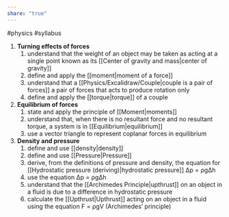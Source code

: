 ```yaml
---
share: "true"
---
```

#physics #syllabus 

1. **Turning effects of forces**
	1. understand that the weight of an object may be taken as acting at a single point known as its [[Center of gravity and mass|center of gravity]]
	2. define and apply the [[moment|moment of a force]]
	3. understand that a [[Physics/Excalidraw/Couple|couple is a pair of forces]] a pair of forces that acts to produce rotation only
	4. define and apply the [[torque|torque]] of a couple
2. **Equilibrium of forces**
	1. state and apply the principle of [[Moment|moments]]
	2. understand that, when there is no resultant force and no resultant torque, a system is in [[Equilibrium|equilibrium]]
	3. use a vector triangle to represent coplanar forces in equilibrium
3. **Density and pressure**
	1. define and use [[density|density]]
	2. define and use [[Pressure|Pressure]]
	3. derive, from the definitions of pressure and density, the equation for [[Hydrostatic pressure (deriving)|hydrostatic pressure]] ∆p = ρg∆h
	4. use the equation ∆p = ρg∆h
	5. understand that the [[Archimedes Principle|upthrust]] on an object in a fluid is due to a difference in hydrostatic pressure
	6. calculate the [[Upthrust|Upthrust]] acting on an object in a fluid using the equation F = ρgV (Archimedes’ principle)
